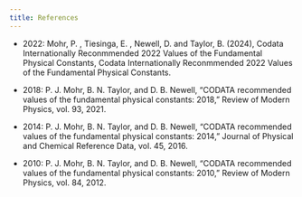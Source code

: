 ```yaml
---
title: References
---
```


* 2022: Mohr, P. , Tiesinga, E. , Newell, D. and Taylor, B. (2024), Codata Internationally Reconmmended 2022 Values of the Fundamental Physical Constants, Codata Internationally Reconmmended 2022 Values of the Fundamental Physical Constants.

* 2018: P. J. Mohr, B. N. Taylor, and D. B. Newell, “CODATA recommended values of the fundamental physical constants: 2018,” Review of Modern Physics, vol. 93, 2021.

* 2014: P. J. Mohr, B. N. Taylor, and D. B. Newell, “CODATA recommended values of the fundamental physical constants: 2014,” Journal of Physical and Chemical Reference Data, vol. 45, 2016.

* 2010: P. J. Mohr, B. N. Taylor, and D. B. Newell, “CODATA recommended values of the fundamental physical constants: 2010,” Review of Modern Physics, vol. 84, 2012.
